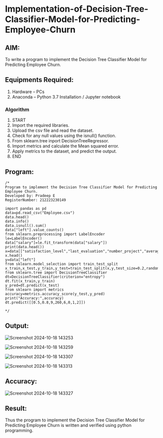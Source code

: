 # Implementation-of-Decision-Tree-Classifier-Model-for-Predicting-Employee-Churn

## AIM:
To write a program to implement the Decision Tree Classifier Model for Predicting Employee Churn.

## Equipments Required:
1. Hardware – PCs
2. Anaconda – Python 3.7 Installation / Jupyter notebook

### Algorithm

  1. START
  2. Import the required libraries.
  3. Upload the csv file and read the dataset.
  4. Check for any null values using the isnull() function.
  5. From sklearn.tree inport DecisionTreeRegressor.
  6. Import metrics and calculate the Mean squared error.
  7. Apply metrics to the dataset, and predict the output.
  8. END

## Program:
```
/*
Program to implement the Decision Tree Classifier Model for Predicting Employee Churn.
Developed by: Pradeep E
RegisterNumber: 212223230149

import pandas as pd
data=pd.read_csv("Employee.csv")
data.head()
data.info()
data.isnull().sum()
data["left"].value_counts()
from sklearn.preprocessing import LabelEncoder
le=LabelEncoder()
data["salary"]=le.fit_transform(data["salary"])
print(data.head())
x=data[["satisfaction_level","last_evaluation","number_project","average_montly_hours","time_spend_company","Work_accident","promotion_last_5years","salary"]]
x.head()
y=data["left"]
from sklearn.model_selection import train_test_split
x_train,x_test,y_train,y_test=train_test_split(x,y,test_size=0.2,random_state=100)
from sklearn.tree import DecisionTreeClassifier
dt=DecisionTreeClassifier(criterion="entropy")
dt.fit(x_train,y_train)
y_pred=dt.predict(x_test)
from sklearn import metrics
accuracy=metrics.accuracy_score(y_test,y_pred)
print("Accuracy:",accuracy)
dt.predict([[0.5,0.8,9,260,6,0,1,2]])

*/
```

## Output:

![Screenshot 2024-10-18 143253](https://github.com/user-attachments/assets/64f2cd29-75fd-4b7a-9890-3f98c620bc7a)

![Screenshot 2024-10-18 143259](https://github.com/user-attachments/assets/241911d5-7b91-446a-bd79-fd762e0f3b3c)

![Screenshot 2024-10-18 143307](https://github.com/user-attachments/assets/24dfd526-82bd-4564-918a-47d005ac357d)

![Screenshot 2024-10-18 143313](https://github.com/user-attachments/assets/2435dd99-6c52-4bee-9ea6-98bc20551f56)

## Accuracy:
![Screenshot 2024-10-18 143327](https://github.com/user-attachments/assets/2d201ebd-7425-4361-bfaf-c19901280702)




## Result:
Thus the program to implement the  Decision Tree Classifier Model for Predicting Employee Churn is written and verified using python programming.
